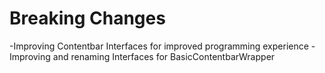 # Breaking Changes

-Improving Contentbar Interfaces for improved programming experience
-Improving and renaming Interfaces for BasicContentbarWrapper
